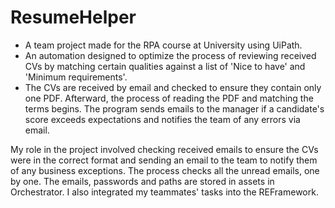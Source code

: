 # ResumeHelper
- A team project made for the RPA course at University using UiPath.
- An automation designed to optimize the process of reviewing received CVs by matching certain qualities against a list of 'Nice to have' and 'Minimum requirements'.
- The CVs are received by email and checked to ensure they contain only one PDF. Afterward, the process of reading the PDF and matching the terms begins. The program sends emails to the manager if a candidate's score exceeds expectations and notifies the team of any errors via email.


My role in the project involved checking received emails to ensure the CVs were in the correct format and sending an email to the team to notify them of any business exceptions. The process checks all the unread emails, one by one.
The emails, passwords and paths are stored in assets in Orchestrator.
I also integrated my teammates' tasks into the REFramework.
